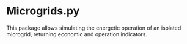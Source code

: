 # Microgrids.py

This package allows simulating the energetic operation of an isolated microgrid,
returning economic and operation indicators.